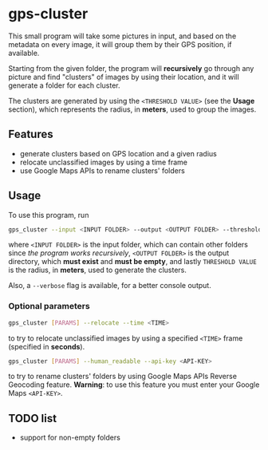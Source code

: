 # gps-cluster

This small program will take some pictures in input, and based on the metadata on every image, it will group them
by their GPS position, if available.

Starting from the given folder, the program will **recursively** go through any picture and find "clusters"
of images by using their location, and it will generate a folder for each cluster.

The clusters are generated by using the `<THRESHOLD VALUE>` (see the **Usage** section), which represents the radius,
in **meters**, used to group the images.

## Features

- generate clusters based on GPS location and a given radius
- relocate unclassified images by using a time frame
- use Google Maps APIs to rename clusters' folders

## Usage

To use this program, run

```sh
gps_cluster --input <INPUT FOLDER> --output <OUTPUT FOLDER> --threshold <THRESHOLD VALUE>
```

where `<INPUT FOLDER>` is the input folder, which can contain other folders since *the program works
recursively*, `<OUTPUT FOLDER>` is the output directory, which **must exist** and **must be empty**, and lastly
`THRESHOLD VALUE` is the radius, in **meters**, used to generate the clusters.

Also, a `--verbose` flag is available, for a better console output.

### Optional parameters

```sh
gps_cluster [PARAMS] --relocate --time <TIME>
```

to try to relocate unclassified images by using a specified `<TIME>` frame (specified in **seconds**).

```sh
gps_cluster [PARAMS] --human_readable --api-key <API-KEY>
```

to try to rename clusters' folders by using Google Maps APIs Reverse Geocoding feature. **Warning**: to use
this feature you must enter your Google Maps `<API-KEY>`.

## TODO list

- support for non-empty folders

